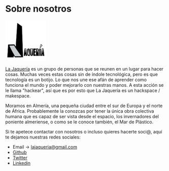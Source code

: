 # Sobre nosotros

![Foto de perfil](img/logo.png)

[La Jaquería](https://lajaqueria.org/) es un grupo de personas que se reunen en un lugar para hacer cosas. Muchas veces estas cosas sin de índole tecnológica, pero es que tecnología es un botijo. Lo que nos une ese afán de aprender como funciona el mundo y poder mejorarlo con nuestras manos. A esta acción se le llama "hackear", así que es por esto que La Jaquería es un hackspace / makespace.

Moramos en Almería, una pequeña ciudad entre el sur de Europa y el norte de África. Probablemente la conozcas por tener la única obra colectiva humana que es capaz de ser vista desde el espacio, los invernadores del poniente almeriense, o como se le conoce también, el Mar de Plástico.

Si te apetece contactar con nosotros o incluso quieres hacerte soci@, aquí te dejamos nuestras redes sociales:

* Email -> lajaqueria@gmail.com
* [Github](https://github.com/LaJaqueria)
* [Twitter](https://twitter.com/LaJaqueria)
* [Linkedin](https://www.linkedin.com/company/lajaqueria/)
